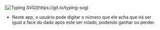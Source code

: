 [![Typing SVG](https://readme-typing-svg.herokuapp.com/?color=C8A2C8&size=35&center=true&vCenter=true&width=1000&lines=App+com+interface+interativa!;Feito+com+kotlin;Dice+Roller.)](https://git.io/typing-svg)

- Neste app, o usuário pode digitar o número que ele acha que irá ser igual a face do dado após este ser rolado, podendo ganhar ou perder.
